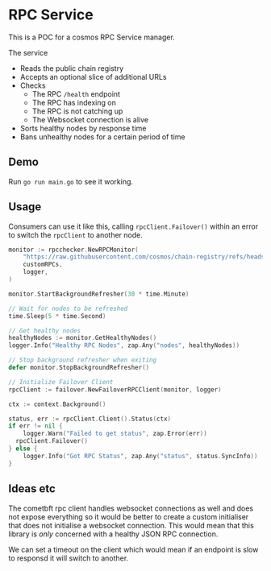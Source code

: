 # RPC Service

This is a POC for a cosmos RPC Service manager.

The service 

- Reads the public chain registry
- Accepts an optional slice of additional URLs
- Checks
  - The RPC `/health` endpoint
  - The RPC has indexing on
  - The RPC is not catching up
  - The Websocket connection is alive
- Sorts healthy nodes by response time
- Bans unhealthy nodes for a certain period of time

## Demo

Run `go run main.go` to see it working.

## Usage

Consumers can use it like this, calling `rpcClient.Failover()` within an error to switch the `rpcClient` to another node.

```go
monitor := rpcchecker.NewRPCMonitor(
	"https://raw.githubusercontent.com/cosmos/chain-registry/refs/heads/master/osmosis/chain.json",
	customRPCs,
	logger,
)

monitor.StartBackgroundRefresher(30 * time.Minute)

// Wait for nodes to be refreshed
time.Sleep(5 * time.Second)

// Get healthy nodes
healthyNodes := monitor.GetHealthyNodes()
logger.Info("Healthy RPC Nodes", zap.Any("nodes", healthyNodes))

// Stop background refresher when exiting
defer monitor.StopBackgroundRefresher()

// Initialize Failover Client
rpcClient := failover.NewFailoverRPCClient(monitor, logger)

ctx := context.Background()

status, err := rpcClient.Client().Status(ctx)
if err != nil {
	logger.Warn("Failed to get status", zap.Error(err))
  rpcClient.Failover()
} else {
	logger.Info("Got RPC Status", zap.Any("status", status.SyncInfo))
}

```
## Ideas etc

The cometbft rpc client handles websocket connections as well and does not expose everything so it would be better to create a custom initialiser that does not initialise a websocket connection. This would mean that this library is _only_ concerned with a healthy JSON RPC connection. 

We can set a timeout on the client which would mean if an endpoint is slow to responsd it will switch to another. 
